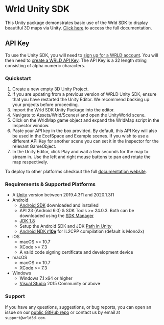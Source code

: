 # Wrld Unity SDK

This Unity package demonstrates basic use of the Wrld SDK to display beautiful 3D maps via Unity. [Click here](https://docs.wrld3d.com/unity/latest/docs/api/) to access the full documentation.

## API Key
To use the Unity SDK, you will need to [sign up for a WRLD account](https://accounts.wrld3d.com/users/sign_up?utm_source=unity&utm_medium=referral&utm_campaign=unity-editor-wrld&utm_content=unity-sdk-readme-signing-up).
You will then need to [create a WRLD API Key](https://accounts.wrld3d.com/users/sign_in?service=https%3A%2F%2Faccounts.wrld3d.com%2F%23apikeys&utm_source=unity&utm_medium=referral&utm_campaign=unity-editor-wrld&utm_content=unity-sdk-readme-wrld-api-key).
The API Key is a 32 length string consisting of alpha numeric characters.

### Quickstart
1. Create a new empty 3D Unity Project.
2. If you are updating from a previous version of WRLD Unity SDK, ensure that you have restarted the Unity Editor. We recommend backing up your projects before proceeding.
3. Import the Wrld SDK Unity Package into the editor.
4. Navigate to Assets/Wrld/Scenes/ and open the UnityWorld scene.
5. Click on the WrldMap game object and expand the WrldMap script in the Inspector window.
6. Paste your API key in the box provided. By default, this API Key will also be used in the EcefSpace and Example scenes. If you wish to use a different API Key for another scene you can set it in the Inspector for the relevant GameObject.
7. In the Unity Editor, click Play and wait a few seconds for the map to stream in. Use the left and right mouse buttons to pan and rotate the map respectively.

To deploy to other platforms checkout the full [documentation website](https://docs.wrld3d.com/unity/latest/docs/api/).

### Requirements & Supported Platforms
*   A [Unity](https://unity3d.com/get-unity/download) version between 2019.4.3f1 and 2020.1.3f1
*   Android
    *   [Android SDK](https://docs.unity3d.com/Manual/android-sdksetup.html) downloaded and installed
    *   API 23 (Android 6.0) & SDK Tools >= 24.0.3\. Both can be downloaded using the [SDK Manager](https://developer.android.com/studio/intro/update.html#sdk-manager)
    *   [JDK 1.8](http://www.oracle.com/technetwork/java/javase/downloads/jdk8-downloads-2133151.html)
    *   Setup the Android SDK and JDK [Path in Unity](https://docs.unity3d.com/Manual/android-sdksetup.html)
    *   [Android NDK **r10e**](http://stackoverflow.com/a/28088215) for IL2CPP compilation (default is Mono2x)
*   iOS
    *   macOS >= 10.7
    *   XCode >= 7.3
    *   A valid code signing certificate and development device
*   macOS
    *   macOS >= 10.7
    *   XCode >= 7.3
*   Windows
    *   Windows 7.1 x64 or higher
    *   [Visual Studio](https://www.visualstudio.com/vs/community/) 2015 Community or above

### Support

If you have any questions, suggestions, or bug reports, you can open an issue on our [public GitHub repo](https://github.com/wrld3d/unity-api/issues) or contact us by email at `support@wrld3d.com`.
